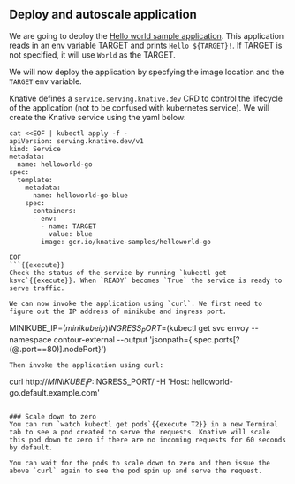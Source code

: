 ## Deploy and autoscale application

We are going to deploy the [Hello world sample application](https://knative.dev/docs/serving/samples/hello-world/helloworld-go/). This application reads in an env variable TARGET and prints `Hello ${TARGET}!`. If TARGET is not specified, it will use `World` as the TARGET.

We will now deploy the application by specfying the image location and the `TARGET` env variable.

Knative defines a `service.serving.knative.dev` CRD to control the lifecycle of the application (not to be confused with kubernetes service). We will create the Knative service using the yaml below:

```
cat <<EOF | kubectl apply -f -
apiVersion: serving.knative.dev/v1
kind: Service
metadata:
  name: helloworld-go
spec:
  template:
    metadata:
      name: helloworld-go-blue
    spec:
      containers:
      - env:
        - name: TARGET
          value: blue
        image: gcr.io/knative-samples/helloworld-go

EOF
```{{execute}}
Check the status of the service by running `kubectl get ksvc`{{execute}}. When `READY` becomes `True` the service is ready to serve traffic.

We can now invoke the application using `curl`. We first need to figure out the IP address of minikube and ingress port.
```
MINIKUBE_IP=$(minikube ip)
INGRESS_PORT=$(kubectl get svc envoy --namespace contour-external --output 'jsonpath={.spec.ports[?(@.port==80)].nodePort}')
```{{execute}}
Then invoke the application using curl:
```
curl http://$MINIKUBE_IP:$INGRESS_PORT/ -H 'Host: helloworld-go.default.example.com'
```{{execute T1}}

### Scale down to zero
You can run `watch kubectl get pods`{{execute T2}} in a new Terminal tab to see a pod created to serve the requests. Knative will scale this pod down to zero if there are no incoming requests for 60 seconds by default.

You can wait for the pods to scale down to zero and then issue the above `curl` again to see the pod spin up and serve the request.
